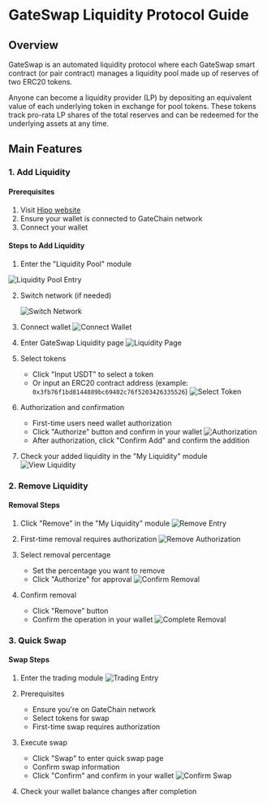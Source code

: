 # GateSwap Liquidity Protocol Guide

## Overview

GateSwap is an automated liquidity protocol where each GateSwap smart contract (or pair contract) manages a liquidity pool made up of reserves of two ERC20 tokens.

Anyone can become a liquidity provider (LP) by depositing an equivalent value of each underlying token in exchange for pool tokens. These tokens track pro-rata LP shares of the total reserves and can be redeemed for the underlying assets at any time.

## Main Features

### 1. Add Liquidity

#### Prerequisites
1. Visit [Hipo website](https://www.hipo.com/zh/)
2. Ensure your wallet is connected to GateChain network
3. Connect your wallet

#### Steps to Add Liquidity
1. Enter the "Liquidity Pool" module

![Liquidity Pool Entry](../../.gitbook/assets/images/swap1.png)

2. Switch network (if needed)
   
   ![Switch Network](../../.gitbook/assets/images/swap2.png)

3. Connect wallet
   ![Connect Wallet](../../.gitbook/assets/images/swap3.png)

4. Enter GateSwap Liquidity page
   ![Liquidity Page](../../.gitbook/assets/images/swap5.png)

5. Select tokens
   - Click "Input USDT" to select a token
   - Or input an ERC20 contract address (example: `0x3fb76f1bd8144889bc69402c76f5203426335526`)
   ![Select Token](../../.gitbook/assets/images/swap6.png)

6. Authorization and confirmation
   - First-time users need wallet authorization
   - Click "Authorize" button and confirm in your wallet
   ![Authorization](../../.gitbook/assets/images/swap7.png)
   - After authorization, click "Confirm Add" and confirm the addition

7. Check your added liquidity in the "My Liquidity" module
   ![View Liquidity](../../.gitbook/assets/images/swap8.png)

### 2. Remove Liquidity

#### Removal Steps
1. Click "Remove" in the "My Liquidity" module
   ![Remove Entry](../../.gitbook/assets/images/swap9.png)

2. First-time removal requires authorization
   ![Remove Authorization](../../.gitbook/assets/images/swap10.png)

3. Select removal percentage
   - Set the percentage you want to remove
   - Click "Authorize" for approval
   ![Confirm Removal](../../.gitbook/assets/images/swap11.png)

4. Confirm removal
   - Click "Remove" button
   - Confirm the operation in your wallet
   ![Complete Removal](../../.gitbook/assets/images/swap12.png)

### 3. Quick Swap

#### Swap Steps
1. Enter the trading module
   ![Trading Entry](../../.gitbook/assets/images/swap13.png)

2. Prerequisites
   - Ensure you're on GateChain network
   - Select tokens for swap
   - First-time swap requires authorization

3. Execute swap
   - Click "Swap" to enter quick swap page
   - Confirm swap information
   - Click "Confirm" and confirm in your wallet
   ![Confirm Swap](../../.gitbook/assets/images/swap14.png)

4. Check your wallet balance changes after completion
